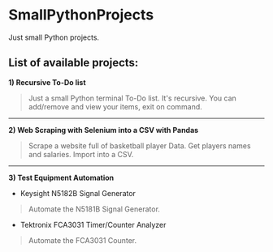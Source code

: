 # SmallPythonProjects
Just small Python projects.

## List of available projects:

**1) Recursive To-Do list**

 >Just a small Python terminal To-Do list.
 It's recursive.
 You can add/remove and view your items, exit on command.

---

**2) Web Scraping with Selenium into a CSV with Pandas**
 
 >Scrape a website full of basketball player Data.
 Get players names and salaries.
 Import into a CSV.
 
 ---
 
 **3) Test Equipment Automation**
 - Keysight N5182B Signal Generator
 
 >Automate the N5181B Signal Generator.
 
 - Tektronix FCA3031 Timer/Counter Analyzer
 
 >Automate the FCA3031 Counter.

